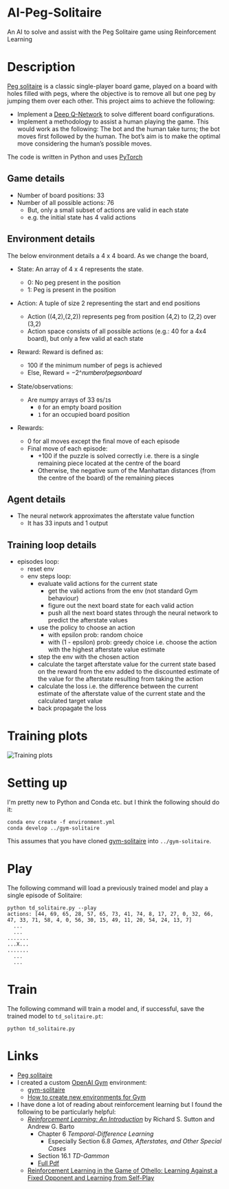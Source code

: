 # AI-Peg-Solitaire
An AI to solve and assist with the Peg Solitaire game using Reinforcement Learning

# Description

[Peg solitaire](https://en.wikipedia.org/wiki/Peg_solitaire) is a classic single-player board game, played on a board
with holes filled with pegs, where the objective is to remove all but one peg by jumping them over each
other. This project aims to achieve the following:
* Implement a [Deep Q-Network](https://en.wikipedia.org/wiki/Q-learning) to solve different board configurations.
* Implement a methodology to assist a human playing the game. This would work as the following: The bot and the human take turns; the bot moves first followed by the human. The bot’s aim is to make the optimal move considering the human’s possible moves.

The code is written in Python and uses [PyTorch](https://pytorch.org/)

## Game details

* Number of board positions: 33
* Number of all possible actions: 76
  * But, only a small subset of actions are valid in each state
  * e.g. the initial state has 4 valid actions

## Environment details

The below environment details a 4 x 4 board. As we change the board, 
* State: An array of 4 x 4 represents the state.
  * 0: No peg present in the position
  * 1: Peg is present in the position
* Action: A tuple of size 2 representing the start and end positions
  * Action ((4,2),(2,2)) represents peg from position (4,2) to (2,2) over (3,2)
  * Action space consists of all possible actions (e.g.: 40 for a 4x4 board), but only a few valid at each state
* Reward: Reward is defined as:
  * 100 if the minimum number of pegs is achieved
  * Else, Reward = −2^𝑛𝑢𝑚𝑏𝑒𝑟𝑜𝑓𝑝𝑒𝑔𝑠𝑜𝑛𝑏𝑜𝑎𝑟𝑑

* State/observations:
  * Are numpy arrays of 33 `0`s/`1`s
    * `0` for an empty board position
    * `1` for an occupied board position
* Rewards:
  * 0 for all moves except the final move of each episode
  * Final move of each episode:
    * +100 if the puzzle is solved correctly i.e. there is a single remaining piece located at the centre of the board
    * Otherwise, the negative sum of the Manhattan distances (from the centre of the board) of the remaining pieces  

## Agent details

* The neural network approximates the afterstate value function
  * It has 33 inputs and 1 output
  
## Training loop details  

* episodes loop:
  * reset env
  * env steps loop:
    * evaluate valid actions for the current state
      * get the valid actions from the env (not standard Gym behaviour)
      * figure out the next board state for each valid action
      * push all the next board states through the neural network to predict the afterstate values
    * use the policy to choose an action
      * with epsilon prob: random choice
      * with (1 - epsilon) prob: greedy choice i.e. choose the action with the highest afterstate value estimate
    * step the env with the chosen action
    * calculate the target afterstate value for the current state based on the reward from the env
    added to the discounted estimate of the value for the afterstate resulting from taking the action
    * calculate the loss i.e. the difference between the current estimate of the afterstate
    value of the current state and the calculated target value
    * back propagate the loss  

# Training plots

![Training plots](training_plots.png)

# Setting up

I'm pretty new to Python and Conda etc. but I think the following should do it:

```
conda env create -f environment.yml
conda develop ../gym-solitaire
```

This assumes that you have cloned [gym-solitaire](https://github.com/taylorjg/gym-solitaire) into `../gym-solitaire`. 

# Play

The following command will load a previously trained model and play a single episode of Solitaire:

```
python td_solitaire.py --play
actions: [44, 69, 65, 28, 57, 65, 73, 41, 74, 8, 17, 27, 0, 32, 66, 47, 33, 71, 58, 4, 0, 56, 30, 15, 49, 11, 20, 54, 24, 13, 7]
  ...
  ...
.......
...X...
.......
  ...
  ...
```

# Train

The following command will train a model and, if successful, save the trained model to `td_solitaire.pt`:

```
python td_solitaire.py
```

# Links

* [Peg solitaire](https://en.wikipedia.org/wiki/Peg_solitaire)
* I created a custom [OpenAI Gym](https://gym.openai.com/) environment: 
  * [gym-solitaire](https://github.com/taylorjg/gym-solitaire)
  * [How to create new environments for Gym](https://github.com/openai/gym/blob/master/docs/creating-environments.md)  
* I have done a lot of reading about reinforcement learning but I found the following to be particularly helpful:
  * [_Reinforcement Learning: An Introduction_](http://incompleteideas.net/book/the-book.html) by Richard S. Sutton
and Andrew G. Barto
    * Chapter 6 _Temporal-Difference Learning_
      * Especially Section 6.8 _Games, Afterstates, and Other Special Cases_
    * Section 16.1 _TD-Gammon_
    * [Full Pdf](http://incompleteideas.net/book/RLbook2020.pdf)
  * [Reinforcement Learning in the Game of Othello:
Learning Against a Fixed Opponent
and Learning from Self-Play](https://www.ai.rug.nl/~mwiering/GROUP/ARTICLES/paper-othello.pdf)
